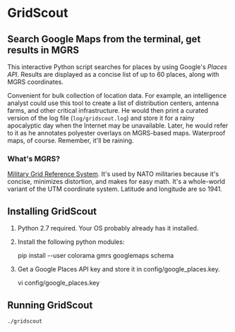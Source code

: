# GridScout

## Search Google Maps from the terminal, get results in MGRS

This interactive Python script searches for places by using Google's _Places
API_. Results are displayed as a concise list of up to 60 places, along with
MGRS coordinates.

Convenient for bulk collection of location data. For example, an intelligence
analyst could use this tool to create a list of distribution centers, antenna
farms, and other critical infrastructure. He would then print a curated version
of the log file (`log/gridscout.log`) and store it for a rainy apocalyptic
day when the Internet may be unavailable. Later, he would refer to it as he
annotates polyester overlays on MGRS-based maps. Waterproof maps, of course.
Remember, it'll be raining.

### What's MGRS?

[Military Grid Reference
System](https://en.wikipedia.org/wiki/Military_Grid_Reference_System).  It's
used by NATO militaries because it's concise, minimizes distortion, and makes
for easy math. It's a whole-world variant of the UTM coordinate system.
Latitude and longitude are so 1941.

## Installing GridScout

1. Python 2.7 required. Your OS probably already has it installed.

2. Install the following python modules:

    pip install --user colorama gmrs googlemaps schema

3. Get a Google Places API key and store it in config/google_places.key.

    vi config/google_places.key

## Running GridScout

    ./gridscout
